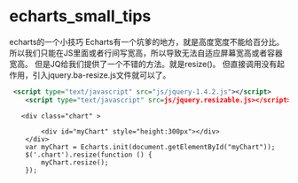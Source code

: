 ﻿# echarts_small_tips
echarts的一个小技巧
Echarts有一个坑爹的地方，就是高度宽度不能给百分比。
所以我们只能在JS里面或者行间写宽高，所以导致无法自适应屏幕宽高或者容器宽高。
但是JQ给我们提供了一个不错的方法。就是resize()。
但直接调用没有起作用，引入jquery.ba-resize.js文件就可以了。
    
   

``` xml
 <script type="text/javascript" src="js/jquery-1.4.2.js"></script> 
    <script type="text/javascript" src=js/jquery.resizable.js></script> 
```

``` gams
   <div class="chart" >
 
        <div id="myChart" style="height:300px"></div>
    </div>
    var myChart = Echarts.init(document.getElementById("myChart"));
    $('.chart').resize(function () {
        myChart.resize();
    });
```